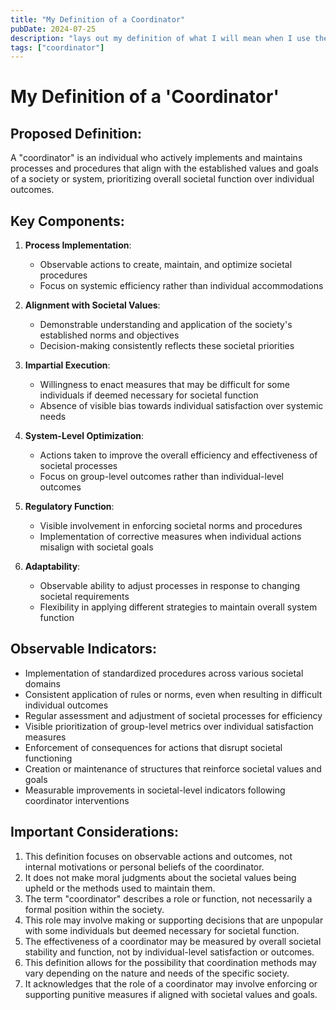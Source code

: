 ```yaml
---
title: "My Definition of a Coordinator"
pubDate: 2024-07-25
description: "lays out my definition of what I will mean when I use the term coordinator"
tags: ["coordinator"]
---
```


# My Definition of a 'Coordinator'

## Proposed Definition:
A "coordinator" is an individual who actively implements and maintains processes and procedures that align with the established values and goals of a society or system, prioritizing overall societal function over individual outcomes.

## Key Components:

1. **Process Implementation**: 
   - Observable actions to create, maintain, and optimize societal procedures
   - Focus on systemic efficiency rather than individual accommodations

2. **Alignment with Societal Values**:
   - Demonstrable understanding and application of the society's established norms and objectives
   - Decision-making consistently reflects these societal priorities

3. **Impartial Execution**:
   - Willingness to enact measures that may be difficult for some individuals if deemed necessary for societal function
   - Absence of visible bias towards individual satisfaction over systemic needs

4. **System-Level Optimization**:
   - Actions taken to improve the overall efficiency and effectiveness of societal processes
   - Focus on group-level outcomes rather than individual-level outcomes

5. **Regulatory Function**:
   - Visible involvement in enforcing societal norms and procedures
   - Implementation of corrective measures when individual actions misalign with societal goals

6. **Adaptability**:
   - Observable ability to adjust processes in response to changing societal requirements
   - Flexibility in applying different strategies to maintain overall system function

## Observable Indicators:

- Implementation of standardized procedures across various societal domains
- Consistent application of rules or norms, even when resulting in difficult individual outcomes
- Regular assessment and adjustment of societal processes for efficiency
- Visible prioritization of group-level metrics over individual satisfaction measures
- Enforcement of consequences for actions that disrupt societal functioning
- Creation or maintenance of structures that reinforce societal values and goals
- Measurable improvements in societal-level indicators following coordinator interventions

## Important Considerations:

1. This definition focuses on observable actions and outcomes, not internal motivations or personal beliefs of the coordinator.
2. It does not make moral judgments about the societal values being upheld or the methods used to maintain them.
3. The term "coordinator" describes a role or function, not necessarily a formal position within the society.
4. This role may involve making or supporting decisions that are unpopular with some individuals but deemed necessary for societal function.
5. The effectiveness of a coordinator may be measured by overall societal stability and function, not by individual-level satisfaction or outcomes.
6. This definition allows for the possibility that coordination methods may vary depending on the nature and needs of the specific society.
7. It acknowledges that the role of a coordinator may involve enforcing or supporting punitive measures if aligned with societal values and goals.